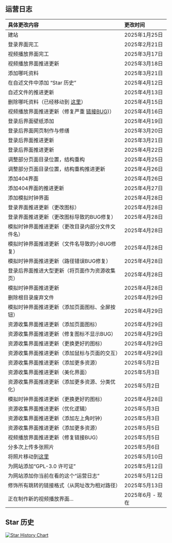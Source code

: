 ## 运营日志
|具体更改内容|更改时间|
|:-|:-|
|建站|2025年1月25日|
|登录界面完工|2025年2月21日|
|视频播放界面完工|2025年3月17日|
|视频播放界面推进更新|2025年3月18日|
|添加哪吒资料|2025年3月21日|
|在自述文件中添加 “Star 历史”|2025年4月12日|
|自述文件的推进更新|2025年4月13日|
|删除哪吒资料（已经移动到 [这里](https://github.com/Zmh20121211/NeZha)）|2025年4月15日|
|视频播放界面推进更新（修复严重 [链接BUG](https://github.com/Zmh20121211/21306.top/commit/53e32c2909cb5879ce364b914855391ba9ddd1fe))）|2025年4月16日|
|登录后界面壁纸添加|2025年4月19日|
|登录后界面网页制作与修缮|2025年3月20日|
|登录后界面推进更新|2025年3月21日|
|登录后界面推进更新|2025年4月22日|
|调整部分页面目录位置，结构重构|2025年4月25日|
|调整部分页面目录位置，结构重构推进更新|2025年4月26日|
|添加404界面|2025年4月26日|
|添加404界面的推进更新|2025年4月27日|
|添加模拟时钟界面|2025年4月28日|
|登录界面推进更新（更改图标）|2025年4月28日|
|登录界面推进更新（更改图标导致的BUG修复）|2025年4月28日|
|模拟时钟界面推进更新（更改目录内部分文件文件名）|2025年4月28日|
|模拟时钟界面推进更新（文件名导致的小BUG修复）|2025年4月28日|
|模拟时钟界面推进更新（路径错误BUG修复）|2025年4月28日|
|登录后界面推进大型更新（将页面作为资源收集页）|2025年4月28日|
|模拟时钟界面推进更新|2025年4月28日|
|删除根目录废弃文件|2025年4月29日|
|模拟时钟界面推进更新（添加页面图标、全屏按钮）|2025年4月29日|
|资源收集界面推进更新（添加页面图标）|2025年4月29日|
|资源收集界面推进更新（修复图标不显示BUG）|2025年4月29日|
|资源收集界面推进更新（更换更好的图标）|2025年4月29日|
|资源收集界面推进更新（添加鼠标与页面的交互）|2025年4月29日|
|资源收集界面推进更新（添加更多资源）|2025年5月2日|
|资源收集界面推进更新（美化界面）|2025年5月3日|
|资源收集界面推进更新（添加更多资源、分类优化）|2025年5月2日|
|模拟时钟界面推进更新（更换更好的图标）|2025年4月28日|
|资源收集界面推进更新（优化逻辑）|2025年5月3日|
|资源收集界面推进更新（添加左上角时钟）|2025年5月3日|
|资源收集界面推进更新（添加更多资源）|2025年5月5日|
|视频播放界面推进更新（修复链接BUG）|2025年5月5日|
|分多次上传多张照片|2025年5月6日|
|将照片移动到[这里](https://github.com/Zmh20121211/IMG)|2025年5月10日|
|为网站添加“GPL-3.0 许可证”|2025年5月12日|
|为网站添加你当前在看的这个“运营日志”|2025年5月12日|
|修饰所有跳转的链接格式（从网址改为相对路径）|2025年5月13日|
|正在制作新的视频播放界面...|2025年6月 - 现在|
## Star 历史
[![Star History Chart](https://api.star-history.com/svg?repos=Zmh20121211/21306.top&type=Date)](https://www.star-history.com/#Zmh20121211/21306.top&Date)
